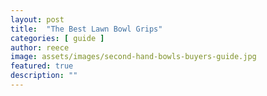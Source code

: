 ```yaml
---
layout: post
title:  "The Best Lawn Bowl Grips"
categories: [ guide ]
author: reece
image: assets/images/second-hand-bowls-buyers-guide.jpg
featured: true
description: ""
---
```

